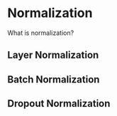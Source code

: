 # Normalization

What is normalization?


## Layer Normalization


## Batch Normalization


## Dropout Normalization
